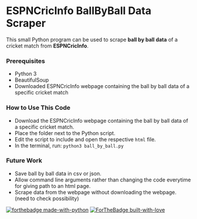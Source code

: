 # ESPNCricInfo BallByBall Data Scraper
This small Python program can be used to scrape **ball by ball data** of a cricket match from **ESPNCricInfo**.

### Prerequisites
- Python 3
- BeautifulSoup
- Downloaded ESPNCricInfo webpage containing the ball by ball data of a specific cricket match

### How to Use This Code
- Download the ESPNCricInfo webpage containing the ball by ball data of a specific cricket match.
- Place the folder next to the Python script.
- Edit the script to include and open the respective `html` file.
- In the terminal, run: `python3 ball_by_ball.py`

### Future Work
- Save ball by ball data in csv or json.
- Allow command line arguments rather than changing the code everytime for giving path to an html page.
- Scrape data from the webpage without downloading the webpage. (need to check possibility)

[![forthebadge made-with-python](http://ForTheBadge.com/images/badges/made-with-python.svg)](https://www.python.org/) [![ForTheBadge built-with-love](http://ForTheBadge.com/images/badges/built-with-love.svg)]()
